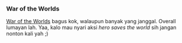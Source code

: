 ### War of the Worlds

<a href="http://www.imdb.com/title/tt0407304/">War of the Worlds</a> bagus kok, walaupun banyak yang janggal. Overall lumayan lah. Yaa, kalo mau nyari aksi <em>hero saves the world</em> sih jangan nonton kali yah ;)

<!-- {"time": "2005-07-30 23:15:05", "title": "War of the Worlds"} -->
